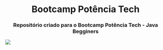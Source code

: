 <h1 align="center"> Bootcamp Potência Tech </h1>

<h3 align="center"> Repositório criado para o Bootcamp Potência Tech - Java Begginers </h3>

<img src="https://raw.githubusercontent.com/leticiapalaro/Bootcamp-Potencia-Tech-powered-by-iFood/main/Imagens/logo-bootcamp.webp" >


